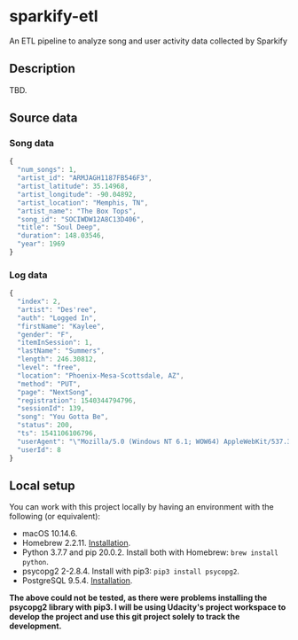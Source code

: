 # sparkify-etl
An ETL pipeline to analyze song and user activity data collected by Sparkify

## Description
TBD.

## Source data

### Song data
```javascript
{
  "num_songs": 1,
  "artist_id": "ARMJAGH1187FB546F3",
  "artist_latitude": 35.14968,
  "artist_longitude": -90.04892,
  "artist_location": "Memphis, TN",
  "artist_name": "The Box Tops",
  "song_id": "SOCIWDW12A8C13D406",
  "title": "Soul Deep",
  "duration": 148.03546,
  "year": 1969
}
```

### Log data
```javascript
{
  "index": 2,
  "artist": "Des'ree",
  "auth": "Logged In",
  "firstName": "Kaylee",
  "gender": "F",
  "itemInSession": 1,
  "lastName": "Summers",
  "length": 246.30812,
  "level": "free",
  "location": "Phoenix-Mesa-Scottsdale, AZ",
  "method": "PUT",
  "page": "NextSong",
  "registration": 1540344794796,
  "sessionId": 139,
  "song": "You Gotta Be",
  "status": 200,
  "ts": 1541106106796,
  "userAgent": "\"Mozilla/5.0 (Windows NT 6.1; WOW64) AppleWebKit/537.36 (KHTML, like Gecko) Chrome/35.0.1916.153 Safari/537.36\"",
  "userId": 8
}
```

## Local setup
You can work with this project locally by having an environment with the following (or equivalent):

- macOS 10.14.6.
- Homebrew 2.2.11. [Installation](https://brew.sh/).
- Python 3.7.7 and pip 20.0.2. Install both with Homebrew: `brew install python`.
- psycopg2 2-2.8.4. Install with pip3: `pip3 install psycopg2`.
- PostgreSQL 9.5.4. [Installation](https://www.codementor.io/@engineerapart/getting-started-with-postgresql-on-mac-osx-are8jcopb).

**The above could not be tested, as there were problems installing the psycopg2 library with pip3. I will be using Udacity's project workspace to develop the project and use this git project solely to track the development.**
